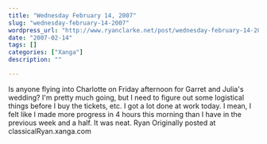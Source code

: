 ```yaml
---
title: "Wednesday February 14, 2007"
slug: "wednesday-february-14-2007"
wordpress_url: "http://www.ryanclarke.net/post/wednesday-february-14-2007/"
date: "2007-02-14"
tags: []
categories: ["Xanga"]
description: ""

---
```


Is anyone flying into Charlotte on Friday afternoon for Garret and Julia's wedding? I'm pretty much going, but I need to figure out some logistical things before I buy the tickets, etc.
I got a lot done at work today. I mean, I felt like I made more progress in 4 hours this morning than I have in the previous week and a half. It was neat.
Ryan
Originally posted at classicalRyan.xanga.com
